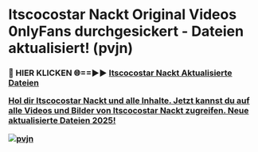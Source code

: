 # Itscocostar Nackt Original Videos 0nlyFans durchgesickert - Dateien aktualisiert! (pvjn)

<h3>🔴 HIER KLICKEN 🌐==►► <a href="https://tinyurl.com/h6vf6nb8" rel="nofollow">Itscocostar Nackt Aktualisierte Dateien

Hol dir Itscocostar Nackt und alle Inhalte. Jetzt kannst du auf alle Videos und Bilder von Itscocostar Nackt zugreifen. Neue aktualisierte Dateien 2025!

[![pvjn](https://i.imgur.com/sD4kR3V.gif)](https://tinyurl.com/h6vf6nb8)
